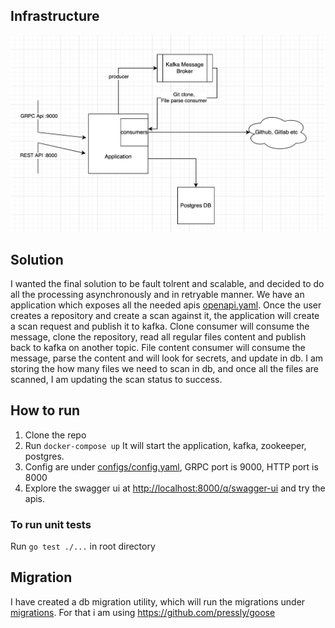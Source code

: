 ## Infrastructure

![img.png](img.jpg)

## Solution
I wanted the final solution to be fault tolrent and scalable, and decided to do all the processing asynchronously 
and in retryable manner.
We have an application which exposes all the needed apis [openapi.yaml](openapi.yaml).
Once the user creates a repository and create a scan against it, the application will create a scan request and publish it to kafka.
Clone consumer will consume the message, clone the repository, read all regular files content and publish back to kafka on another topic.
File content consumer will consume the message, parse the content and will look for secrets, and update in db.
I am storing the how many files we need to scan in db, and once all the files are scanned, I am updating the scan status to success.

## How to run
1. Clone the repo
2. Run `docker-compose up`
It will start the application, kafka, zookeeper, postgres.
3. Config are under [configs/config.yaml](configs/config.yaml), GRPC port is 9000, HTTP port is 8000
4. Explore the swagger ui at [http://localhost:8000/q/swagger-ui](http://localhost:8000/q/swagger-ui) and try the apis.

### To run unit tests
Run `go test ./...` in root directory

## Migration
I have created a db migration utility, which will run the migrations under [migrations](migrations).
For that i am using https://github.com/pressly/goose